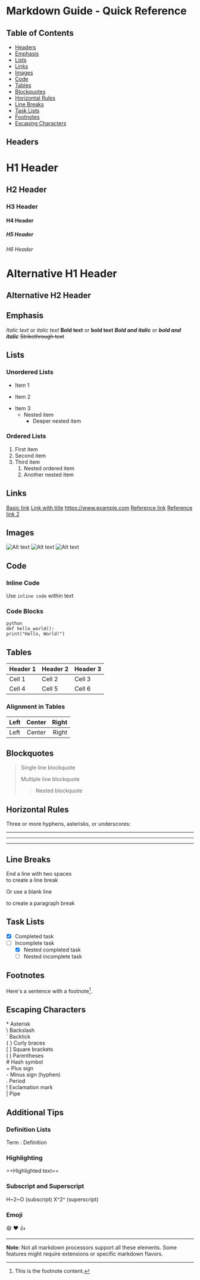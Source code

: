 # Markdown Guide - Quick Reference

## Table of Contents
- [Headers](#headers)
- [Emphasis](#emphasis)
- [Lists](#lists)
- [Links](#links)
- [Images](#images)
- [Code](#code)
- [Tables](#tables)
- [Blockquotes](#blockquotes)
- [Horizontal Rules](#horizontal-rules)
- [Line Breaks](#line-breaks)
- [Task Lists](#task-lists)
- [Footnotes](#footnotes)
- [Escaping Characters](#escaping-characters)

## Headers
# H1 Header
## H2 Header
### H3 Header
#### H4 Header
##### H5 Header
###### H6 Header

Alternative H1 Header
===================

Alternative H2 Header
-------------------

## Emphasis
*Italic text* or _italic text_
**Bold text** or __bold text__
***Bold and italic*** or ___bold and italic___
~~Strikethrough text~~

## Lists
### Unordered Lists
- Item 1
* Item 2
+ Item 3
  - Nested item
    * Deeper nested item

### Ordered Lists
1. First item
2. Second item
3. Third item
   1. Nested ordered item
   2. Another nested item

## Links
[Basic link](https://www.example.com)
[Link with title](https://www.example.com "Link title")
<https://www.example.com> <!-- Direct URL -->
[Reference link][reference]
[Reference link 2][reference]

[reference]: https://www.example.com

## Images
![Alt text](assets/igl_logo.png)
![Alt text](assets/innpulsa_logo.png "Image title")
![Alt text](assets/zasca_logo.png "Image title")

## Code
### Inline Code
Use `inline code` within text

### Code Blocks
```
python
def hello_world():
print("Hello, World!")
``` 


## Tables
| Header 1 | Header 2 | Header 3 |
|----------|----------|----------|
| Cell 1   | Cell 2   | Cell 3   |
| Cell 4   | Cell 5   | Cell 6   |

### Alignment in Tables
| Left | Center | Right |
|:-----|:------:|------:|
|Left  |Center  |Right  |

## Blockquotes
> Single line blockquote
>
> Multiple line
> blockquote
>> Nested blockquote

## Horizontal Rules
Three or more hyphens, asterisks, or underscores:

---
***
___

## Line Breaks
End a line with two spaces  
to create a line break

Or use a blank line

to create a paragraph break

## Task Lists
- [x] Completed task
- [ ] Incomplete task
  - [x] Nested completed task
  - [ ] Nested incomplete task

## Footnotes
Here's a sentence with a footnote[^1].

[^1]: This is the footnote content.

## Escaping Characters
\* Asterisk  
\\ Backslash  
\` Backtick  
\{ \} Curly braces  
\[ \] Square brackets  
\( \) Parentheses  
\# Hash symbol  
\+ Plus sign  
\- Minus sign (hyphen)  
\. Period  
\! Exclamation mark  
\| Pipe

## Additional Tips
### Definition Lists
Term
: Definition

### Highlighting
==Highlighted text==

### Subscript and Superscript
H~2~O (subscript)
X^2^ (superscript)

### Emoji
:smile: :heart: :thumbsup:

---
**Note**: Not all markdown processors support all these elements. Some features might require extensions or specific markdown flavors.